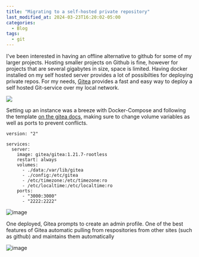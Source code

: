 ```yaml
---
title: "Migrating to a self-hosted private repository"
last_modified_at: 2024-03-23T16:20:02-05:00
categories:
  - Blog
tags:
  - git
---
```


I've been interested in having an offline alternative to github for some of my larger projects. Hosting smaller projects on Github is fine, however for projects that are several gigabytes in size, space is limited.
Having docker installed on my self hosted server provides a lot of possibilties for deploying private repos. For my needs, [Gitea](https://hub.docker.com/r/gitea/gitea/) provides a fast and easy way to deploy a self hosted Git-service over my local network.


![](https://about.gitea.com/gitea-text.svg)

Setting up an instance was a breeze with Docker-Compose and following the template [on the gitea docs](https://docs.gitea.com/installation/install-with-docker-rootless/), making sure to change volume variables as well as ports to prevent conflicts.
```
version: "2"

services:
  server:
    image: gitea/gitea:1.21.7-rootless
    restart: always
    volumes:
      - ./data:/var/lib/gitea
      - ./config:/etc/gitea
      - /etc/timezone:/etc/timezone:ro
      - /etc/localtime:/etc/localtime:ro
    ports:
      - "3000:3000"
      - "2222:2222"
```
![image](https://github.com/SpudnikEX/SpudnikEX.github.io/assets/71995873/1e6ff407-8edd-4360-a176-d3ad7b21754e)

One deployed, Gitea prompts to create an admin profile.
One of the best features of Gitea automatic pulling from respositories from other sites (such as github) and maintains them automatically

![image](https://github.com/SpudnikEX/SpudnikEX.github.io/assets/71995873/a427cb1b-2d81-49e6-9eae-344dd49ca5fe)

